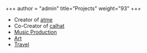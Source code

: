 +++
author = "admin"
title="Projects"
weight="93"
+++

* Creator of [<u>atme</u>](/atme/)
* Co-Creator of [<u>calhat</u>](/calhat/)
* [<u>Music Production</u>](/music/)</u>
* [<u>Art</u>](/art/)
* [<u>Travel</u>](/travel/)

<!---
# * Co-Creator of the [Bet, Sweat, and Forget Podcast] on NFL Betting
-->





<!---
# * [<u>Restaurants</u>](/food/)
# * Creator of [<u>Shoober</u>](/shoober/)
-->
